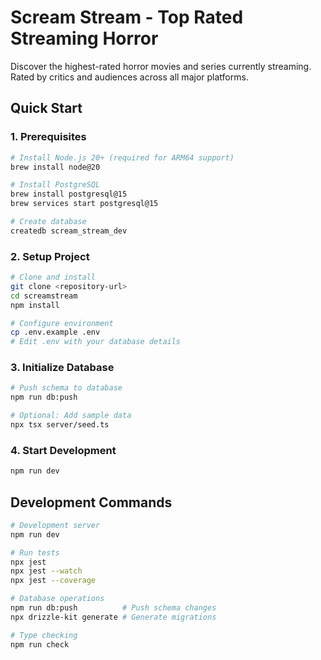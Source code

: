 # Scream Stream - Top Rated Streaming Horror

Discover the highest-rated horror movies and series currently streaming. Rated by critics and audiences across all major platforms.

## Quick Start

### 1. Prerequisites

```bash
# Install Node.js 20+ (required for ARM64 support)
brew install node@20

# Install PostgreSQL
brew install postgresql@15
brew services start postgresql@15

# Create database
createdb scream_stream_dev
```

### 2. Setup Project

```bash
# Clone and install
git clone <repository-url>
cd screamstream
npm install

# Configure environment
cp .env.example .env
# Edit .env with your database details
```

### 3. Initialize Database

```bash
# Push schema to database
npm run db:push

# Optional: Add sample data
npx tsx server/seed.ts
```

### 4. Start Development

```bash
npm run dev
```

## Development Commands

```bash
# Development server
npm run dev

# Run tests
npx jest
npx jest --watch
npx jest --coverage

# Database operations
npm run db:push          # Push schema changes
npx drizzle-kit generate # Generate migrations

# Type checking
npm run check
```
